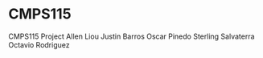 # CMPS115
CMPS115 Project
Allen Liou
Justin Barros
Oscar Pinedo
Sterling Salvaterra
Octavio Rodriguez
